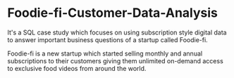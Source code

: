 # Foodie-fi-Customer-Data-Analysis
It's a SQL case study which focuses on using subscription style digital data to answer important business questions of a startup called Foodie-fi. 

Foodie-fi is a new startup which started selling monthly and annual subscriptions to their customers giving them unlimited on-demand access to exclusive food videos from around the world.
